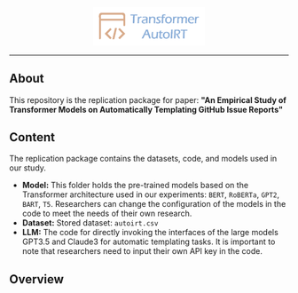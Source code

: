 <p align="center">
<img src="https://github.com/ESGIRT/ESEM2024-TransformerIRT/blob/main/logo.png" alt="TAIRT" width="40%" />
</p>

---

 ## About
This repository is the replication package for paper: **"An Empirical Study of Transformer Models on Automatically Templating GitHub Issue Reports"**

## Content
The replication package contains the datasets, code, and models used in our study.
- **Model:** This folder holds the pre-trained models based on the Transformer architecture used in our experiments: `BERT`, `RoBERTa`, `GPT2`, `BART`, `T5`. Researchers can change the configuration of the models in the code to meet the needs of their own research.
- **Dataset:** Stored dataset: `autoirt.csv`
- **LLM:** The code for directly invoking the interfaces of the large models GPT3.5 and Claude3 for automatic templating tasks. It is important to note that researchers need to input their own API key in the code.

## Overview
